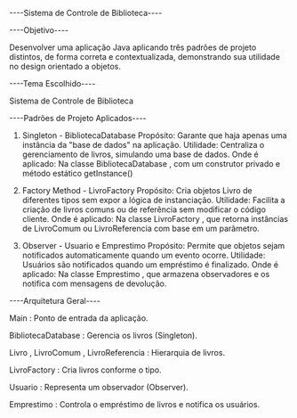 ----Sistema de Controle de Biblioteca----

----Objetivo----

Desenvolver uma aplicação Java aplicando três padrões de projeto distintos, de forma correta e
contextualizada, demonstrando sua utilidade no design orientado a objetos.

----Tema Escolhido----

Sistema de Controle de Biblioteca

----Padrões de Projeto Aplicados----

1. Singleton - BibliotecaDatabase
Propósito: Garante que haja apenas uma instância da "base de dados" na aplicação.
Utilidade: Centraliza o gerenciamento de livros, simulando uma base de dados.
Onde é aplicado: Na classe BibliotecaDatabase , com um construtor privado e método
estático getInstance()

3. Factory Method - LivroFactory
Propósito: Cria objetos Livro de diferentes tipos sem expor a lógica de instanciação.
Utilidade: Facilita a criação de livros comuns ou de referência sem modificar o código cliente.
Onde é aplicado: Na classe LivroFactory , que retorna instâncias de LivroComum ou
LivroReferencia com base em um parâmetro.

4. Observer - Usuario e Emprestimo
Propósito: Permite que objetos sejam notificados automaticamente quando um evento ocorre.
Utilidade: Usuários são notificados quando um empréstimo é finalizado.
Onde é aplicado: Na classe Emprestimo , que armazena observadores e os notifica com
mensagens de devolução.

----Arquitetura Geral----

Main : Ponto de entrada da aplicação.

BibliotecaDatabase : Gerencia os livros (Singleton).

Livro , LivroComum , LivroReferencia : Hierarquia de livros.

LivroFactory : Cria livros conforme o tipo.

Usuario : Representa um observador (Observer).

Emprestimo : Controla o empréstimo de livros e notifica os usuários.



